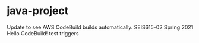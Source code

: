 # java-project
Update to see AWS CodeBuild builds automatically.
SEIS615-02 Spring 2021 Hello CodeBuild! test triggers
